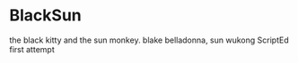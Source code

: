 BlackSun 
========

the black kitty and the sun monkey. 
blake belladonna, sun wukong 
ScriptEd first attempt

